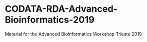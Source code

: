 # CODATA-RDA-Advanced-Bioinformatics-2019
Material for the Advanced Bioinformatics Workshop Trieste 2019
